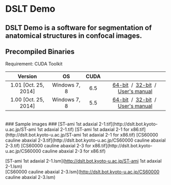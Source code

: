 DSLT Demo
======================
DSLT Demo is a software for segmentation of anatomical structures in confocal images.  
<br>
Precompiled Binaries
------
Requirement: CUDA Toolkit  
 
 Version  |  OS  |  CUDA  |    |
:------: | :------: | :------: | :------: |
 1.01  [Oct. 25, 2014]  |  Windows 7, 8  |  6.5  |  [64-bit](http://dslt.bot.kyoto-u.ac.jp/DSLT_setup_x64_110.exe)&nbsp; / &nbsp;[32-bit](http://dslt.bot.kyoto-u.ac.jp/DSLT_setup_x86_110.exe)&nbsp; / &nbsp;[User's manual](http://dslt.bot.kyoto-u.ac.jp/DSLT_manual_v110.pdf)  |
 1.00  [Oct. 25, 2014]  |  Windows 7, 8  |  5.5  |  [64-bit](http://dslt.bot.kyoto-u.ac.jp/DSLT_setup_x64_100.exe)&nbsp; / &nbsp;[32-bit](http://dslt.bot.kyoto-u.ac.jp/DSLT_setup_x86_100.exe)&nbsp; / &nbsp;[User's manual](http://dslt.bot.kyoto-u.ac.jp/DSLT_manual_v100.pdf)  |
<br>
### Sample images ###
[ST-ami 1st adaxial 2-1.tif](http://dslt.bot.kyoto-u.ac.jp/ST-ami 1st adaxial 2-1.tif)  
[ST-ami 1st adaxial 2-1 for x86.tif](http://dslt.bot.kyoto-u.ac.jp/ST-ami 1st adaxial 2-1 for x86.tif)  
[CS60000 cauline abaxial 2-3.tif](http://dslt.bot.kyoto-u.ac.jp/CS60000 cauline abaxial 2-3.tif)  
[CS60000 cauline abaxial 2-3 for x86.tif](http://dslt.bot.kyoto-u.ac.jp/CS60000 cauline abaxial 2-3 for x86.tif)  

[ST-ami 1st adaxial 2-1.lsm](http://dslt.bot.kyoto-u.ac.jp/ST-ami 1st adaxial 2-1.lsm)  
[CS60000 cauline abaxial 2-3.lsm](http://dslt.bot.kyoto-u.ac.jp/CS60000 cauline abaxial 2-3.lsm)  

